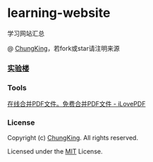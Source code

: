 # learning-website
学习网站汇总


@ [ChungKing](https://github.com/HuangCongQing/learning-website)，若fork或star请注明来源

###  [实验楼](https://www.shiyanlou.com/courses/)



### Tools
 [在线合并PDF文件。免费合并PDF文件 - iLovePDF](https://www.ilovepdf.com/zh-cn/merge_pdf)


### License

Copyright (c) [ChungKing](https://github.com/HuangCongQing/learning-website). All rights reserved.

Licensed under the [MIT](./LICENSE) License.
